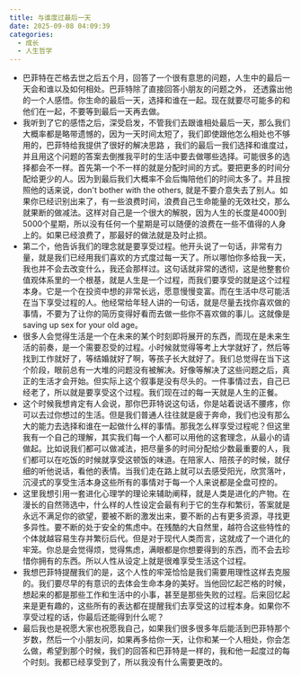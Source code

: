 ```yaml
---
title: 与谁度过最后一天
date: 2025-09-08 04:09:39
categories:
  - 成长
  - 人生哲学
---
```

- 巴菲特在芒格去世之后五个月，回答了一个很有意思的问题，人生中的最后一天会和谁以及如何相处。巴菲特除了直接回答小朋友的问题之外， 还透露出他的一个人感悟。你生命的最后一天，选择和谁在一起。现在就要尽可能多的和他们在一起，不要等到最后一天再去做。
- 我听到了它的感悟之后，深受启发，不管我们去跟谁相处最后一天，那么我们大概率都是略带遗憾的，因为一天时间太短了，我们即使跟他怎么相处也不够用的，巴菲特给我提供了很好的解决思路 ，我们的最后一我们选择和谁度过，并且用这个问题的答案去倒推我平时的生活中要去做哪些选择。可能很多的选择都会不一样。首先第一个不一样的就是分配时间的方式。要把更多的时间分配给更少的人。因为到最后我们大概率不会后悔陪他们的时间太多了。并且按照他的话来说，don't bother with the others, 就是不要介意失去了别人。如果你已经识别出来了，有一些浪费时间，浪费自己生命能量的无效社交，那么就果断的做减法。这样对自己是一个很大的解脱，因为人生的长度是4000到5000个星期，所以没有任何一个星期是可以随便的浪费在一些不值得的人身上的。如果已经浪费了，那最好的做法就是及时止损。
- 第二个，他告诉我们的理念就是要享受过程。他开头说了一句话，非常有力量，就是我们已经用我们喜欢的方式度过每一天了。所以哪怕你多给我一天，我也并不会去改变什么，我还会那样过。这句话就非常的透彻，这是他整套价值观体系里的一个根基，就是人生是一个过程，而我们要享受的就是这个过程本身。它是一个在投资中想的非常长远，愿意慢慢变富。而在生活中尽可能活在当下享受过程的人。他经常给年轻人讲的一句话，就是尽量去找你喜欢做的事情，不要为了让你的简历变得好看而去做一些你不喜欢做的事儿。这就像是saving up sex for your old age。
- 很多人会觉得生活是一个在未来的某个时刻即将展开的东西，而现在是未来生活的前奏，是一个需要忍受的过程。小时候就觉得等考上大学就好了，然后等找到工作就好了，等结婚就好了啊，等孩子长大就好了。我们总觉得在当下这个阶段，眼前总有一大堆的问题没有被解决。好像等解决了这些问题之后，真正的生活才会开始。但实际上这个叙事是没有尽头的。一件事情过去，自己已经老了，所以就是要享受这个过程。我们现在过的每一天就是人生的正餐。
- 这个时候我想肯定有人会说，那你巴菲特说这句话，你是站着说话不腰疼，你可以去过你想过的生活。但是我们普通人往往就是疲于奔命，我们也没有那么大的能力去选择和谁在一起做什么样的事情。那我怎么样享受过程呢？但这里我有一个自己的理解，其实我们每一个人都可以用他的这套理念，从最小的请做起。比如说我们都可以做减法，把尽量多的时间分配给少数最重要的人，我们都可以在吃饭的时候就享受这顿饭的味道。在陪家人、陪孩子的时候，就仔细的听他说话，看他的表情。当我们走在路上就可以去感受阳光，欣赏落叶，沉浸式的享受生活本身这些所有的事情对于每一个人来说都是全盘可控的。
- 这里我想引用一套进化心理学的理论来辅助阐释，就是人类是进化的产物。在漫长的自然筛选中，什么样的人性设定会最有利于它的生存和繁衍，答案就是永远不满足你的欲望，要被不断的激发出来，要不断的占有更多资源，寻找更多异性。要不断的处于安全的焦虑中。在残酷的大自然里，越符合这些特性的个体就越容易生存并繁衍后代。但是对于现代人类而言，这就成了一个进化的牢笼。你总是会觉得烦，觉得焦虑，满眼都是你想要得到的东西，而不会去珍惜你拥有的东西。所以人性从设定上就是很难享受生活这个过程。
- 我想巴菲特提醒我们的是，这个人性的牢笼恰恰是我们需要用理性这样去克服的。我们要尽早的有意识的去体会生命本身的美好。当他回忆起芒格的时候，想起来的都是那些工作和生活中的小事，甚至是那些失败的过程。后来回忆起来是更有趣的，这些所有的表达都在提醒我们去享受这的过程本身。如果你不享受过程的话，你最后还能得到什么呢？
- 最后我也是祝愿大家也祝愿我自己，如果我们很多很多年后能活到巴菲特那个岁数，然后一个小朋友问，如果再多给你一天，让你和某一个人相处，你会怎么做，希望到那个时候，我们的回答和巴菲特是一样的，我和他一起度过的每个时刻。我都已经享受到了，所以我没有什么需要更改的。
